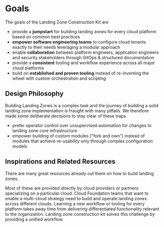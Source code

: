 # Goals

The goals of the Landing Zone Construction Kit are

- provide a **jumpstart** for building landing zones for every cloud platform based on common best practices
- **empower software engineering teams** to configure cloud tenants exactly to their needs leveraging a modular approach
- enable **collaboration** between platform engineers, application engineers and security stakeholders through GitOps & structured documentation
- provide a **consistent** tooling and workflow experience across all major cloud platforms
- build on **established and proven tooling** instead of re-inventing the wheel with custom orchestration and scripting

## Design Philosophy

Building Landing Zones is a complex task and the journey of building a solid landing zone implementation is fraught with many pitfalls. We therefore made some deliberate decisions to stay clear of these traps

- prefer operator control over unsupervised automation for changes to landing zone core infrastructure
- empower building of custom modules ("fork and own") instead of modules that achieve re-usability only through complex configuration models

<!-- todo: expand on reasoning behind these choices -->

## Inspirations and Related Resources

There are many great resources already out there on how to build landing zones.

<!-- todo: add links here and discussion of relative benefits-->

Most of these are provided directly by cloud providers or partners specializing on a particular cloud. Cloud Foundation teams that want to enable a multi-cloud strategy need to build and operate landing zones across different clouds. Learning a new workflow or tooling for every platform takes away time from delivering differentiated functionality relevant to the organization. Landing zone construction kit solves this challenge by providing a unified workflow.
